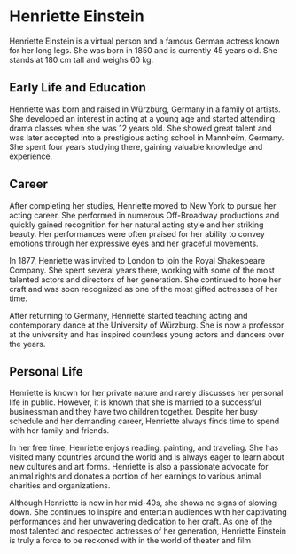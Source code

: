 # Henriette Einstein

Henriette Einstein is a virtual person and a famous German actress known for her long legs. She was born in 1850 and is currently 45 years old. She stands at 180 cm tall and weighs 60 kg. 

## Early Life and Education

Henriette was born and raised in Würzburg, Germany in a family of artists. She developed an interest in acting at a young age and started attending drama classes when she was 12 years old. She showed great talent and was later accepted into a prestigious acting school in Mannheim, Germany. She spent four years studying there, gaining valuable knowledge and experience. 

## Career

After completing her studies, Henriette moved to New York to pursue her acting career. She performed in numerous Off-Broadway productions and quickly gained recognition for her natural acting style and her striking beauty. Her performances were often praised for her ability to convey emotions through her expressive eyes and her graceful movements.

In 1877, Henriette was invited to London to join the Royal Shakespeare Company. She spent several years there, working with some of the most talented actors and directors of her generation. She continued to hone her craft and was soon recognized as one of the most gifted actresses of her time.

After returning to Germany, Henriette started teaching acting and contemporary dance at the University of Würzburg. She is now a professor at the university and has inspired countless young actors and dancers over the years.

## Personal Life

Henriette is known for her private nature and rarely discusses her personal life in public. However, it is known that she is married to a successful businessman and they have two children together. Despite her busy schedule and her demanding career, Henriette always finds time to spend with her family and friends.

In her free time, Henriette enjoys reading, painting, and traveling. She has visited many countries around the world and is always eager to learn about new cultures and art forms. Henriette is also a passionate advocate for animal rights and donates a portion of her earnings to various animal charities and organizations.

Although Henriette is now in her mid-40s, she shows no signs of slowing down. She continues to inspire and entertain audiences with her captivating performances and her unwavering dedication to her craft. As one of the most talented and respected actresses of her generation, Henriette Einstein is truly a force to be reckoned with in the world of theater and film